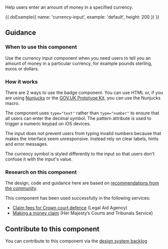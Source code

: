 Help users enter an amount of money in a specified currency.

{{ dsExample({
  name: 'currency-input',
  example: 'default',
  height: 200
}) }}

## Guidance

### When to use this component

Use the currency input component when you need users to tell you an amount of money in a particular currency, for example pounds sterling, euros or dollars.

### How it works

There are 2 ways to use the badge component. You can use HTML or, if you are using [Nunjucks](https://mozilla.github.io/nunjucks/) or the [GOV.UK Prototype Kit](https://govuk-prototype-kit.herokuapp.com/), you can use the Nunjucks macro.

The component uses `type="text"` rather than `type="number"` to ensure that all users can enter the decimal symbol. The pattern attribute is used to trigger a numeric keypad on iOS devices.

The input does not prevent users from typing invalid numbers because that makes the interface seem unresponsive. Instead rely on clear labels, hints and error messages.

The currency symbol is styled differently to the input so that users don't confuse it with the input's value.

### Research on this component

The design, code and guidance here are based on [recommendations from the community](https://github.com/alphagov/govuk-design-system-backlog/issues/68).

This component has been used successfully in the following services:

- [Claim fees for Crown court defence](https://claim-crown-court-defence.service.gov.uk/) (Legal Aid Agency)
- [Making a money claim](https://www.gov.uk/make-money-claim) (Her Majesty’s Courts and Tribunals Service)

## Contribute to this component

You can contribute to this component via the [design system backlog](https://github.com/ministryofjustice/mojdt-design-system-backlog/)
